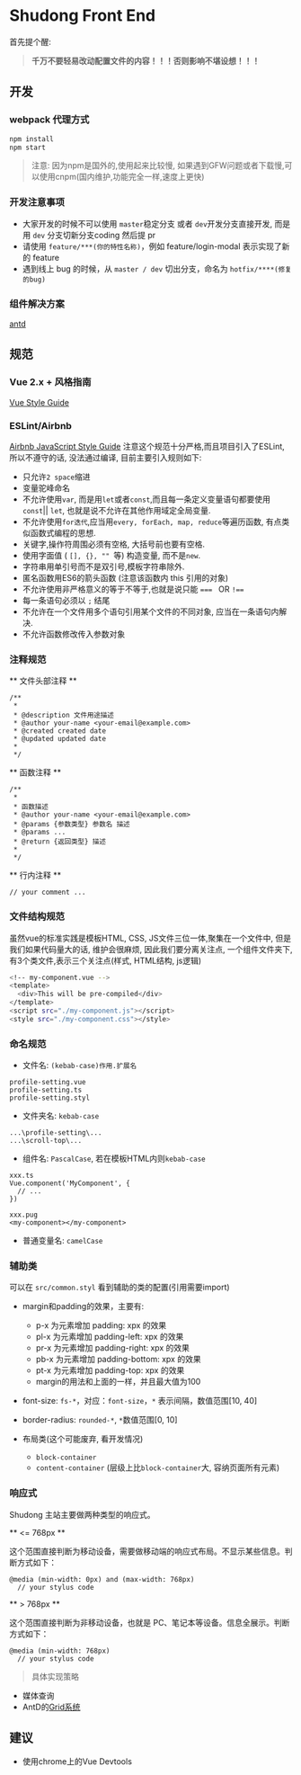 # Shudong Front End

首先提个醒:
> **千万不要轻易改动配置文件的内容！！！否则影响不堪设想！！！**

## 开发
### webpack 代理方式

```bash
npm install
npm start
```
> 注意: 因为npm是国外的,使用起来比较慢, 如果遇到GFW问题或者下载慢,可以使用cnpm(国内维护,功能完全一样,速度上更快)

### 开发注意事项

* 大家开发的时候不可以使用 `master`稳定分支 或者 `dev`开发分支直接开发, 而是用 `dev` 分支切新分支coding 然后提 pr
* 请使用 `feature/***(你的特性名称)`，例如 feature/login-modal 表示实现了新的 feature
* 遇到线上 bug 的时候，从 `master / dev` 切出分支，命名为 `hotfix/****(修复的bug)`

### 组件解决方案
[antd](https://ant-design-vue.github.io/antv-doc/index-cn)

## 规范

### Vue 2.x + 风格指南
[Vue Style Guide](https://vuejs.org/v2/style-guide/index.html)

### ESLint/Airbnb
[Airbnb JavaScript Style Guide](https://github.com/yuche/javascript)
注意这个规范十分严格,而且项目引入了ESLint, 所以不遵守的话, 没法通过编译, 目前主要引入规则如下:
- 只允许`2 space`缩进
- 变量驼峰命名
- 不允许使用`var`, 而是用`let`或者`const`,而且每一条定义变量语句都要使用`const`|| `let`, 也就是说不允许在其他作用域定全局变量.
- 不允许使用`for迭代`,应当用`every, forEach, map, reduce`等遍历函数, 有点类似函数式编程的思想.
- 关键字,操作符周围必须有空格, 大括号前也要有空格.
- 使用字面值 ( `[], {}, "" `等) 构造变量, 而不是`new`.
- 字符串用单引号而不是双引号,模板字符串除外.
- 匿名函数用ES6的箭头函数 (注意该函数内 this 引用的对象)
- 不允许使用非严格意义的等于不等于,也就是说只能 `=== ` OR `!==`
- 每一条语句必须以 `;` 结尾
- 不允许在一个文件用多个语句引用某个文件的不同对象, 应当在一条语句内解决.
- 不允许函数修改传入参数对象

### 注释规范
** 文件头部注释 **

```text
/**
 *
 * @description 文件用途描述
 * @author your-name <your-email@example.com>
 * @created created date
 * @updated updated date
 *
 */
```
** 函数注释 **

```text
/**
 *
 * 函数描述
 * @author your-name <your-email@example.com>
 * @params {参数类型} 参数名 描述
 * @params ...
 * @return {返回类型} 描述
 *
 */
```

** 行内注释 **

```text
// your comment ...
```

### 文件结构规范
虽然vue的标准实践是模板HTML, CSS, JS文件三位一体,聚集在一个文件中, 但是我们如果代码量大的话, 维护会很麻烦, 因此我们要分离关注点, 一个组件文件夹下, 有3个类文件,表示三个关注点(样式, HTML结构, js逻辑)
```bash
<!-- my-component.vue -->
<template>
  <div>This will be pre-compiled</div>
</template>
<script src="./my-component.js"></script>
<style src="./my-component.css"></style>
```

### 命名规范
* 文件名: `(kebab-case)作用.扩展名`
```text
profile-setting.vue
profile-setting.ts
profile-setting.styl
```
* 文件夹名: `kebab-case`
```text
...\profile-setting\...
...\scroll-top\...

```
* 组件名: `PascalCase`, 若在模板HTML内则`kebab-case`
```vue
xxx.ts
Vue.component('MyComponent', {
  // ...
})

xxx.pug
<my-component></my-component>
```
* 普通变量名: `camelCase`

### 辅助类

可以在 `src/common.styl` 看到辅助的类的配置(引用需要import)

* margin和padding的效果，主要有:

  - p-x 为元素增加 padding: xpx 的效果
  - pl-x 为元素增加 padding-left: xpx 的效果
  - pr-x 为元素增加 padding-right: xpx 的效果
  - pb-x 为元素增加 padding-bottom: xpx 的效果
  - pt-x 为元素增加 padding-top: xpx 的效果
  - margin的用法和上面的一样，并且最大值为100

* font-size: `fs-*`，对应：`font-size`，`*` 表示间隔，数值范围[10, 40]
* border-radius: `rounded-*`, `*`数值范围[0, 10]

* 布局类(这个可能废弃, 看开发情况)

  - `block-container`
  - `content-container` (层级上比`block-container`大, 容纳页面所有元素)

### 响应式

Shudong 主站主要做两种类型的响应式。

** <= 768px **

这个范围直接判断为移动设备，需要做移动端的响应式布局。不显示某些信息。判断方式如下：

```stylus
@media (min-width: 0px) and (max-width: 768px)
  // your stylus code
```

** > 768px **

这个范围直接判断为非移动设备，也就是 PC、笔记本等设备。信息全展示。判断方式如下：

```stylus
@media (min-width: 768px)
  // your stylus code
```
> 具体实现策略
* 媒体查询
* AntD的[Grid系统](https://ant.design/components/grid-cn/#components-grid-demo-playground)


## 建议
- 使用chrome上的Vue Devtools

